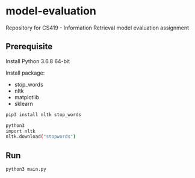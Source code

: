 # model-evaluation

Repository for CS419 - Information Retrieval model evaluation assignment

## Prerequisite

Install Python 3.6.8 64-bit

Install package:

- stop_words
- nltk
- matplotlib
- sklearn

```sh
pip3 install nltk stop_words
```

```sh
python3
import nltk
nltk.download("stopwords")
```

## Run

```sh
python3 main.py
```
